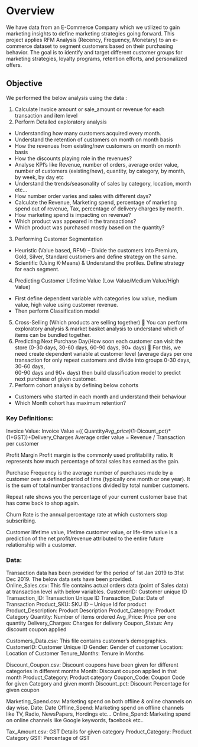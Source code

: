 # Overview 
We have data from an  E-Commerce Company which we utilized to gain  marketing insights to 
define marketing strategies going forward.  This project applies RFM Analysis (Recency, Frequency, Monetary) to an e-commerce dataset to segment customers based on their purchasing behavior.
The goal is to identify and target different customer groups for marketing strategies, loyalty programs, retention efforts, and personalized offers.

## Objective

We performed the below analysis using the data :

1. Calculate Invoice amount  or sale_amount  or revenue for each transaction and item level 
2. Perform Detailed exploratory analysis
- Understanding how many customers acquired every month.
- Understand the retention of customers on month on month basis
- How the revenues from existing/new customers on month on month basis
- How the discounts playing role in the revenues?
- Analyse KPI’s like Revenue, number of orders, average order value, number of customers (existing/new), quantity, by category, by month, by week, by day etc
- Understand the trends/seasonality of sales by category, location, month etc…
- How number order varies and sales with different days?
- Calculate the Revenue, Marketing spend, percentage of marketing spend out of revenue, Tax, percentage of delivery charges by month.
- How marketing spend is impacting on revenue?
- Which product was appeared in the transactions?
- Which product was purchased mostly based on the quantity?
3. Performing Customer Segmentation
  - Heuristic (Value based, RFM) – Divide the customers into Premium, Gold, Silver, Standard customers and define strategy on the same.
  - Scientific (Using K-Means) & Understand the profiles. Define strategy for each 
segment.  
4. Predicting Customer Lifetime Value (Low Value/Medium Value/High Value)
- First define dependent variable with categories low value, medium value, high value 
using customer revenue.
- Then perform Classification model 
5. Cross-Selling (Which products are selling together) 
 You can perform exploratory analysis & market basket analysis to understand which 
of items can be bundled together. 
6. Predicting Next Purchase Day(How soon each customer can visit the store (0-30 days, 30-60 
days, 60-90 days, 90+ days) 
 For this, we need create dependent variable at customer level (average days per one 
transaction for only repeat customers and divide into groups 0-30 days, 30-60 days,  
60-90 days and 90+ days) then build classification model to predict next purchase of 
given customer. 
7. Perform cohort analysis by defining below cohorts
- Customers who started in each month and understand their behaviour  
- Which Month cohort has maximum retention?

### Key Definitions: 
Invoice Value:  Invoice Value =(( Quantity*Avg_price)*(1-Dicount_pct)*(1+GST))+Delivery_Charges 
Average order value = Revenue / Transaction per customer 
 
Profit Margin Profit margin is the commonly used profitability ratio. It represents how much 
percentage of total sales has earned as the gain. 
 
Purchase Frequency is the average number of purchases made by a customer over a defined period 
of time (typically one month or one year). It is the sum of total number transactions divided by total 
number customers. 
 
Repeat rate shows you the percentage of your current customer base that has come back to shop 
again. 
 
Churn Rate is the annual percentage rate at which customers stop subscribing. 
 
Customer lifetime value, lifetime customer value, or life-time value is a prediction of the net 
profit/revenue attributed to the entire future relationship with a customer. 

### Data: 
Transaction data has been provided for the period of 1st Jan 2019 to 31st Dec 2019. The below data 
sets have been provided.  
Online_Sales.csv: This file contains actual orders data (point of Sales data) at transaction level with 
below variables. 
CustomerID: Customer unique ID 
Transaction_ID: Transaction Unique ID 
Transaction_Date: Date of Transaction 
Product_SKU: SKU ID – Unique Id for product 
Product_Description: Product Description 
Product_Cateogry: Product Category 
Quantity: Number of items ordered 
Avg_Price: Price per one quantity 
Delivery_Charges: Charges for delivery 
Coupon_Status: Any discount coupon applied 
 
Customers_Data.csv: This file contains customer’s demographics. 
CustomerID: Customer Unique ID 
Gender: Gender of customer 
Location: Location of Customer 
Tenure_Months: Tenure in Months 
 
Discount_Coupon.csv: Discount coupons have been given for different categories in different 
months 
Month:  Discount coupon applied in that month 
Product_Category: Product category 
Coupon_Code: Coupon Code for given Category and given month 
Discount_pct: Discount Percentage for given coupon 
 
Marketing_Spend.csv: Marketing spend on both offline & online channels on day wise. 
Date: Date 
Offline_Spend: Marketing spend on offline channels like TV, Radio, NewsPapers, Hordings etc… 
Online_Spend: Marketing spend on online channels like Google keywords, facebook etc.. 
 
Tax_Amount.csv: GST Details for given category 
Product_Category: Product Category 
GST: Percentage of GST
